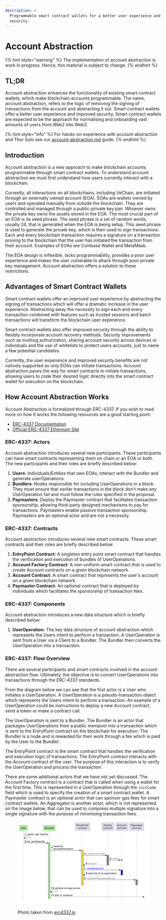 ```yaml
---
description: >-
  Programmable smart contract wallets for a better user experience and improved
  security.
---
```


# Account Abstraction

{% hint style="warning" %}
The implementation of account abstraction is work in progress. Hence, this material is subject to change.
{% endhint %}

## TL;DR

Account abstraction enhances the functionality of existing smart contract wallets, which make blockchain accounts programmable. The name, account abstraction, refers to the logic of removing the signing of transactions from the account and abstracting it out. Smart contract wallets offer a better user experience and improved security. Smart contract wallets are expected to be the approach for normalising and onboarding vast amounts of users from Web2 into Web3.

{% hint style="info" %}
For hands-on experience with account abstraction and Thor Solo see our [account-abstraction.md](../../developer-resources/account-abstraction.md "mention") guide.
{% endhint %}

## Introduction

Account abstraction is a new approach to make blockchain accounts programmable through smart contract wallets. To understand account abstraction we must first understand how users currently interact with a blockchain.

Currently, all interactions on all blockchains, including VeChain, are initiated through an externally owned account (EOA). EOAs are wallets owned by users and operated manually from outside the blockchain. They are controlled and managed through a public-private key pair. Whoever owns the private key owns the assets stored in the EOA. The most crucial part of an EOA is its seed phrase. The seed phrase is a set of random words, usually 24, that is generated when the EOA is being setup. This seed phrase is used to generate the private key, which is then used to sign transactions. Each and every blockchain transaction requires a signature on a transaction proving to the blockchain that the user has initiated the transaction from their account. Examples of EOAs are Coinbase Wallet and MetaMask.

The EOA design is inflexible, lacks programmability, provides a poor user experience and makes the user vulnerable to attack through poor private key management. Account abstraction offers a solution to these restrictions.

## Advantages of Smart Contract Wallets

Smart contract wallets offer an improved user experience by abstracting the signing of transactions which will offer a dramatic increase in the user experience. Abstracting away the necessity to sign each and every transaction combined with features such as trusted sessions and batch transactions will transform the blockchain user experience.

Smart contract wallets also offer improved security through the ability to flexibly incorporate account recovery methods. Security improvements such as multisig authorization, sharing account security across devices or individuals and the use of whitelists to protect users accounts, just to name a few potential candidates.

Currently, the user experience and improved security benefits are not natively supported as only EOAs can initiate transactions. Account abstraction paves the way for smart contracts to initiate transactions, allowing users to code their desired logic directly into the smart contract wallet for execution on the blockchain.

## How Account Abstraction Works

Account Abstraction is formalized through ERC-4337. If you wish to read more on how it works the following resources are a good starting point:

* [ERC-4337 Documentation](https://www.erc4337.io/docs)
* [Official ERC-4337 Ethereum Site](https://eips.ethereum.org/EIPS/eip-4337)

### ERC-4337: Actors

Account abstraction introduces several new participants. These participants can have smart contracts representing them on chain or an EOA or both. The new participants and their roles are briefly described below:

1. **Users**: Individuals/Entities that own EOAs, interact with the Bundler and generate userOperations.
2. **Bundlers**: Nodes responsible for including UserOperations in a block. They must ensure that earlier transactions in the block don't make any UserOperation fail and must follow the rules specified in the proposal.
3. **Paymasters**: Deploy the Paymaster contract that facilitates transaction sponsorship, allowing third-party designed mechanisms to pay for transactions. Paymasters enable passive transaction sponsorship. Paymasters are an optional actor and are not a necessity.

### ERC-4337: Contracts

Account abstraction introduces several new smart contracts. These smart contracts and their roles are briefly described below:

1. **EntryPoint Contract:** A singleton entry point smart contract that handles the verification and execution of bundles of UserOperations.
2. **Account Factory Contract:** A non-uniform smart contract that is used to create Account contracts on a given blockchain network.
3. **Account Contract:** A smart contract that represents the user's account on a given blockchain network.
4. **Paymaster Contract:** An optional contract that is deployed by individuals which facilitates the sponsorship of transaction fees.

### ERC-4337: Components

Account abstraction introduces a new data structure which is briefly described below:

1. **UserOperation:** The key data structure of account abstraction which represents the Users intent to perform a transaction. A UserOperation is sent from a User via a Client to a Bundler. The Bundler then converts the UserOperation into a transaction.

### ERC-4337: Flow Overview

There are several participants and smart contracts involved in the account abstraction flow. Ultimately, the objective is to convert UserOperations into transactions through the ERC-4337 standards.

From the diagram below we can see that the first actor is a User who initiates a UserOperation. A UserOperation is a pseudo-transaction object which represents the Users intent to perform a transaction. An example of a UserOperation could be instructions to deploy a new Account contract, send a token or make a contract call.

The UserOperation is sent to a Bundler. The Bundler is an actor that packages UserOperations from a public mempool into a transaction which is sent to the EntryPoint contract on the blockchain for execution. The Bundler is a node and is rewarded for their work through a fee which is paid by the User to the Bundler.

The EntryPoint contract is the smart contract that handles the verification and execution logic of transactions. The EntryPoint contract interacts with the Account contract of the user. The purpose of this interaction is to verify the UserOperation and process the transaction.

There are some additional actors that we have not yet discussed. The Account Factory contract is a contract that is called when using a wallet for the first time. This is represented in a UserOperation through the `initCode` field which is used to specify the creation of a smart contract wallet. A Paymaster contract is an optional actor that can sponsor gas fees for smart contract wallets. An Aggregator is another actor, which is not represented on the image below, that can be used to compress multiple signature into a single signature with the purpose of minimising transaction fees.

<figure><img src="../../.gitbook/assets/image.png" alt=""><figcaption><p>Photo taken from <a href="https://www.erc4337.io/docs/understanding-ERC-4337/architecture">erc4337.io</a></p></figcaption></figure>
